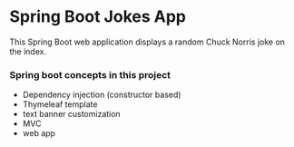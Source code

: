 # Spring Boot Jokes App

This Spring Boot web application displays a random Chuck Norris joke on the index.

### Spring boot concepts in this project

- Dependency injection (constructor based)
- Thymeleaf template
- text banner customization
- MVC
- web app
